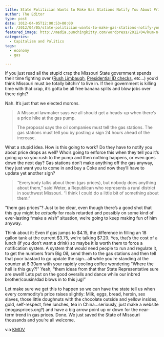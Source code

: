 ```yaml
---
title: State Politician Wants to Make Gas Stations Notify You About Price Hikes
author: The Editor
type: post
date: 2012-04-05T12:00:53+00:00
url: /2012/04/05/state-politician-wants-to-make-gas-stations-notify-you-about-price-hikes/
featured_image: http://media.punchingkitty.com/wordpress/2012/04/kum-n-go.jpeg
categories:
  - Capitalism and Politics
tags:
  - economy
  - gas

---
```

If you just read all the stupid crap the Missouri State government spends their time fighting over (<a href="http://punchingkitty.com/2012/03/06/rush-limbaugh-is-going-to-be-in-the-hall-of-famous-missourians/" target="_blank">Rush Limbaugh</a>, <a href="http://punchingkitty.com/2012/03/29/missouri-half-way-to-being-annoying-obviously-racist-state-who-protends-not-to-be/" target="_blank">Presidential ID checks</a>, etc&#8230;) you&#8217;d think Missouri must be totally bitchin&#8217; to live in. If their government is killing time with that crap, it&#8217;s gotta be all free banana splits and blow jobs over there right?

Nah. It&#8217;s just that we elected morons.

> A Missouri lawmaker says we all should get a heads-up when there&#8217;s a price hike at the gas pump.
> 
> The proposal says the oil companies must tell the gas stations. The gas stations must tell you by posting a sign 24 hours ahead of the increase.

What a stupid idea. How is this going to work? Do they have to notify you about price drops as well? Who&#8217;s going to enforce this when they tell you it&#8217;s going up so you rush to the pump and then nothing happens, or even goes down the next day? Gas stations don&#8217;t make anything off the gas anyway, they just want you to come in and buy a Coke and now they&#8217;ll have to update yet another sign?

> &#8220;Everybody talks about them (gas prices), but nobody does anything about them,&#8221; said Weter, a Republican who represents a rural district in southwest Missouri. &#8220;I think I could do a little bit of something about them.&#8221;

&#8220;them gas prices&#8221;? Just to be clear, even though there&#8217;s a good shot that this guy might be _actually_ for reals retarded and possibly on some kind of ever-lasting &#8220;make a wish&#8221; situation, we&#8217;re going to keep making fun of him anyway.

Think about it: Even if gas jumps to $4.15, the difference in filling an 18 gallon tank at the current $3.75, we&#8217;re talking $7.20. Yes, that&#8217;s the cost of a lunch (if you don&#8217;t want a drink) so maybe it is worth them to force a notification system. A system that would need people to run and regulate it, to get the numbers from Big Oil, send them to the gas stations and then tell that poor bastard to go update the sign&#8230;all while you&#8217;re standing at the counter at 8:30am with your rapidly cooling coffee wondering &#8220;Where the hell is this guy?!&#8221; Yeah, &#8220;them ideas from that thar State Representative sure are swell! Lets put on the good overalls and dance while our inbred brother/cousin/dad blows in to this jug!&#8221;

Let make sure we get this to happen so we can have the state tell us when every commodity&#8217;s price raises slightly: Milk, eggs, bread, heroin, sex slaves, those little doughnuts with the chocolate outside and yellow insides, gold, self-respect, free lunches, tea in China&#8230;seriously, just make a website (mogasprices.org?) and have a big arrow point up or down for the near-term trend in gas prices. Done. We just saved the State of Missouri thousands and you&#8217;re all welcome.

via <a href="http://www.kmov.com/news/local/Missouri-lawmaker-says-gas-stations-should-warn-customers-about-price-hikes-146080065.html" target="_blank">KMOV</a>